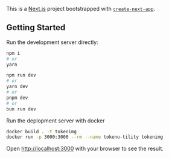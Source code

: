 This is a [Next.js](https://nextjs.org/) project bootstrapped with [`create-next-app`](https://github.com/vercel/next.js/tree/canary/packages/create-next-app).

## Getting Started

Run the development server directly:

```bash
npm i
# or
yarn

npm run dev
# or
yarn dev
# or
pnpm dev
# or
bun run dev
```

Run the deplopment server with docker

```bash
docker build . -t tokenimg
docker run -p 3000:3000 --rm --name tokenu-tility tokenimg
```

Open [http://localhost:3000](http://localhost:3000) with your browser to see the result.
